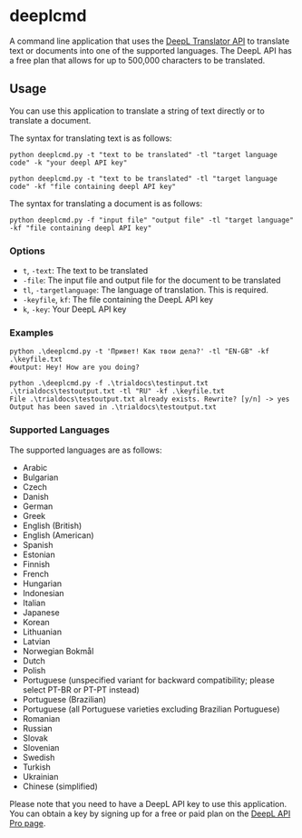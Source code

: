 # deeplcmd

A command line application that uses the [DeepL Translator API](https://www.deepl.com/en/pro-api) to translate text or documents into one of the supported languages. The DeepL API has a free plan that allows for up to 500,000 characters to be translated.

## Usage

You can use this application to translate a string of text directly or to translate a document.

The syntax for translating text is as follows:

```commandline
python deeplcmd.py -t "text to be translated" -tl "target language code" -k "your deepl API key"

```

```commandline
python deeplcmd.py -t "text to be translated" -tl "target language code" -kf "file containing deepl API key"
```

The syntax for translating a document is as follows:

```commandline
python deeplcmd.py -f "input file" "output file" -tl "target language" -kf "file containing deepl API key"

```

### Options

- `t`, `-text`: The text to be translated
- `-file`: The input file and output file for the document to be translated
- `tl`, `-targetlanguage`: The language of translation. This is required.
- `-keyfile`, `kf`: The file containing the DeepL API key
- `k`, `-key`: Your DeepL API key

### Examples
```commandline
python .\deeplcmd.py -t 'Привет! Как твои дела?' -tl "EN-GB" -kf .\keyfile.txt
#output: Hey! How are you doing?
```
```commandline
python .\deeplcmd.py -f .\trialdocs\testinput.txt .\trialdocs\testoutput.txt -tl "RU" -kf .\keyfile.txt
File .\trialdocs\testoutput.txt already exists. Rewrite? [y/n] -> yes
Output has been saved in .\trialdocs\testoutput.txt
```




### Supported Languages

The supported languages are as follows:

- Arabic
- Bulgarian
- Czech
- Danish
- German
- Greek
- English (British)
- English (American)
- Spanish
- Estonian
- Finnish
- French
- Hungarian
- Indonesian
- Italian
- Japanese
- Korean
- Lithuanian
- Latvian
- Norwegian Bokmål
- Dutch
- Polish
- Portuguese (unspecified variant for backward compatibility; please select PT-BR or PT-PT instead)
- Portuguese (Brazilian)
- Portuguese (all Portuguese varieties excluding Brazilian Portuguese)
- Romanian
- Russian
- Slovak
- Slovenian
- Swedish
- Turkish
- Ukrainian
- Chinese (simplified)

Please note that you need to have a DeepL API key to use this application. You can obtain a key by signing up for a free or paid plan on the [DeepL API Pro page](https://www.deepl.com/en/pro-api).